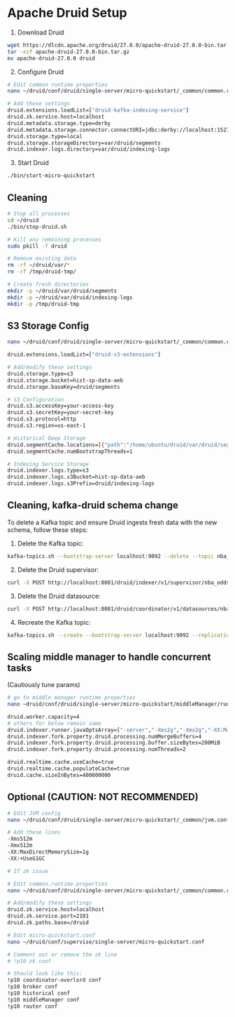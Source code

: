# Apache Druid Setup

1. Download Druid
```bash
wget https://dlcdn.apache.org/druid/27.0.0/apache-druid-27.0.0-bin.tar.gz
tar -xzf apache-druid-27.0.0-bin.tar.gz
mv apache-druid-27.0.0 druid
```

2. Configure Druid
```bash
# Edit common runtime properties
nano ~/druid/conf/druid/single-server/micro-quickstart/_common/common.runtime.properties

# Add these settings
druid.extensions.loadList=["druid-kafka-indexing-service"]
druid.zk.service.host=localhost
druid.metadata.storage.type=derby
druid.metadata.storage.connector.connectURI=jdbc:derby://localhost:1527/var/druid/metadata.db;create=true
druid.storage.type=local
druid.storage.storageDirectory=var/druid/segments
druid.indexer.logs.directory=var/druid/indexing-logs
```

3. Start Druid
```bash
./bin/start-micro-quickstart
```

## Cleaning
```bash
# Stop all processes
cd ~/druid
./bin/stop-druid.sh

# Kill any remaining processes
sudo pkill -f druid

# Remove existing data
rm -rf ~/druid/var/*
rm -rf /tmp/druid-tmp/

# Create fresh directories
mkdir -p ~/druid/var/druid/segments
mkdir -p ~/druid/var/druid/indexing-logs
mkdir -p /tmp/druid-tmp
```

## S3 Storage Config
```bash
nano ~/druid/conf/druid/single-server/micro-quickstart/_common/common.runtime.properties

druid.extensions.loadList=["druid-s3-extensions"]

# Add/modify these settings
druid.storage.type=s3
druid.storage.bucket=hist-sp-data-aeb
druid.storage.baseKey=druid/segments

# S3 Configuration
druid.s3.accessKey=your-access-key
druid.s3.secretKey=your-secret-key
druid.s3.protocol=http
druid.s3.region=us-east-1

# Historical Deep Storage
druid.segmentCache.locations=[{"path":"/home/ubuntu/druid/var/druid/segment-cache","maxSize":130000000000}]
druid.segmentCache.numBootstrapThreads=1

# Indexing Service Storage
druid.indexer.logs.type=s3
druid.indexer.logs.s3Bucket=hist-sp-data-aeb
druid.indexer.logs.s3Prefix=druid/indexing-logs
```


## Cleaning, kafka-druid schema change

To delete a Kafka topic and ensure Druid ingests fresh data with the new schema, follow these steps:

1. Delete the Kafka topic:
```bash
kafka-topics.sh --bootstrap-server localhost:9092 --delete --topic nba_odds_analytics
```

2. Delete the Druid supervisor:
```bash
curl -X POST http://localhost:8081/druid/indexer/v1/supervisor/nba_odds_analytics/terminate
```

3. Delete the Druid datasource:
```bash
curl -X POST http://localhost:8081/druid/coordinator/v1/datasources/nba_odds_analytics --data 'kill=true&interval=1000/3000'
```

4. Recreate the Kafka topic:
```bash
kafka-topics.sh --create --bootstrap-server localhost:9092 --replication-factor 1 --partitions 1 --topic nba_odds_analytics
```

## Scaling middle manager to handle concurrent tasks
(Cautiously tune params)
```bash
# go to middle manager runtime properties
nano ~druid/conf/druid/single-server/micro-quickstart/middleManager/runtime.properties
```

```bash
druid.worker.capacity=4
# others for below remain same
druid.indexer.runner.javaOptsArray=["-server","-Xms2g","-Xmx2g","-XX:MaxDirectMemorySize=2g"]
druid.indexer.fork.property.druid.processing.numMergeBuffers=4
druid.indexer.fork.property.druid.processing.buffer.sizeBytes=200MiB
druid.indexer.fork.property.druid.processing.numThreads=2

druid.realtime.cache.useCache=true
druid.realtime.cache.populateCache=true
druid.cache.sizeInBytes=400000000
```

## Optional (CAUTION: NOT RECOMMENDED)
```bash
# Edit JVM config
nano ~/druid/conf/druid/single-server/micro-quickstart/_common/jvm.config

# Add these lines
-Xms512m
-Xmx512m
-XX:MaxDirectMemorySize=1g
-XX:+UseG1GC
```
```bash
# If zk issue

# Edit common.runtime.properties
nano ~/druid/conf/druid/single-server/micro-quickstart/_common/common.runtime.properties

# Add/modify these settings
druid.zk.service.host=localhost
druid.zk.service.port=2181
druid.zk.paths.base=/druid

# Edit micro-quickstart.conf
nano ~/druid/conf/supervise/single-server/micro-quickstart.conf

# Comment out or remove the zk line
# !p10 zk conf

# Should look like this:
!p10 coordinator-overlord conf
!p10 broker conf
!p10 historical conf
!p10 middleManager conf
!p10 router conf

```

